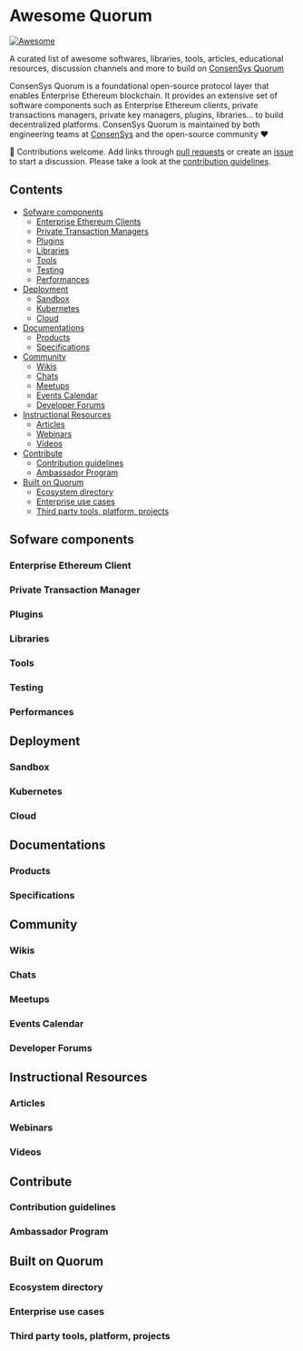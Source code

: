 # Awesome Quorum

[![Awesome](https://cdn.rawgit.com/sindresorhus/awesome/d7305f38d29fed78fa85652e3a63e154dd8e8829/media/badge.svg)](https://github.com/sindresorhus/awesome)

A curated list of awesome softwares, libraries, tools, articles, educational resources, discussion channels and more to build on [ConsenSys Quorum](https://consensys.net/quorum/)

ConsenSys Quorum is a foundational open-source protocol layer that enables Enterprise Ethereum blockchain. It provides an extensive set of software components such as Enterprise Ethereum clients, private transactions managers, private key managers, plugins, libraries... to build decentralized platforms. ConsenSys Quorum is maintained by both engineering teams at [ConsenSys](https://consensys.net/) and the open-source community :heart:

:elephant: Contributions welcome. Add links through [pull requests](https://github.com/ConsenSys/awesome-quorum/pulls) or create an [issue](https://github.com/ConsenSys/awesome-quorum/issues) to start a discussion. Please take a look at the [contribution guidelines](CONTRIBUTING.md).

## Contents

- [Sofware components](#sofware-components)
  - [Enterprise Ethereum Clients](#enterprise-ethereum-client)
  - [Private Transaction Managers](#private-transaction-manager)
  - [Plugins](#plugins)
  - [Libraries](#libraries)
  - [Tools](#tools)
  - [Testing](#testing)
  - [Performances](#performances)
- [Deployment](#deployment)
  - [Sandbox](#sandbox)
  - [Kubernetes](#kubernetes)
  - [Cloud](#cloud)
- [Documentations](#documentations)
  - [Products](#products)
  - [Specifications](#specifications)
- [Community](#community)
  - [Wikis](#wikis)
  - [Chats](#chats)
  - [Meetups](#meetups)
  - [Events Calendar](#events-calendar)
  - [Developer Forums](#developer-forums)
- [Instructional Resources](#instructional-resources)
  - [Articles](#articles)
  - [Webinars](#webinars)
  - [Videos](#videos)
- [Contribute](#contribute)
  - [Contribution guidelines](#contribution-guidelines)
  - [Ambassador Program](#ambassador-program)
- [Built on Quorum](#built-on-quorum)
  - [Ecosystem directory](#ecosystem-directory)
  - [Enterprise use cases](#enterprise-use-cases)
  - [Third party tools, platform, projects](#third-party-tools-platform-projects)

## Sofware components

### Enterprise Ethereum Client

### Private Transaction Manager

### Plugins

### Libraries

### Tools

### Testing

### Performances

## Deployment

### Sandbox

### Kubernetes

### Cloud

## Documentations

### Products

### Specifications

## Community

### Wikis

### Chats

### Meetups

### Events Calendar

### Developer Forums

## Instructional Resources

### Articles

### Webinars

### Videos

## Contribute

### Contribution guidelines

### Ambassador Program

## Built on Quorum

### Ecosystem directory

### Enterprise use cases

### Third party tools, platform, projects
